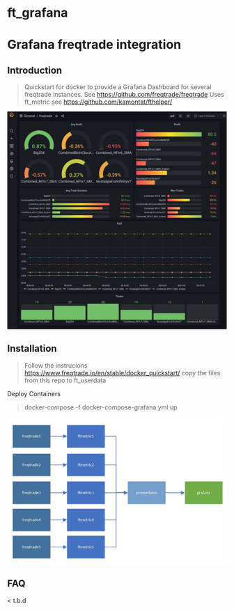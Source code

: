 # ft_grafana
# Grafana freqtrade integration

## Introduction

> Quickstart for docker to provide a Grafana Dashboard for several freqtrade instances.
> See https://github.com/freqtrade/freqtrade
> Uses ft_metric see https://github.com/kamontat/fthelper/ 

<p align="left">
  <img src="doc/dashboard.JPG" width="700" title="Container Setup">
</p>

## Installation

> Follow the instrucions https://www.freqtrade.io/en/stable/docker_quickstart/ copy the files from this repo to ft_userdata

Deploy Containers
> docker-compose -f docker-compose-grafana.yml up

<p align="left">
  <img src="doc/containers.JPG" width="700" title="Container Setup">
</p>

## FAQ
< t.b.d